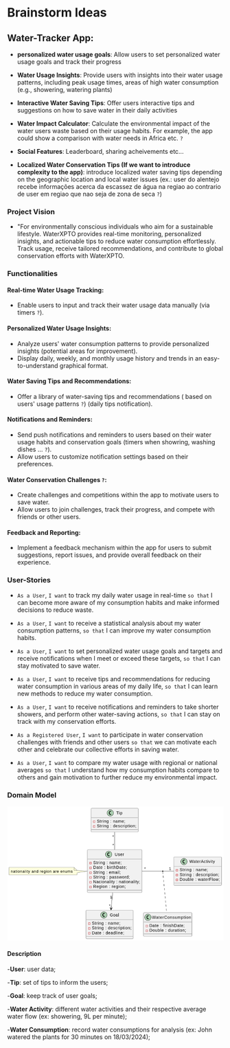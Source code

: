 # Brainstorm Ideas
## Water-Tracker App:
- **personalized water usage goals**: Allow users to set personalized water usage goals and track their progress

- **Water Usage Insights**: Provide users with insights into their water usage patterns, including peak usage times, areas of high water consumption (e.g., showering, watering plants)

- **Interactive Water Saving Tips**: Offer users interactive tips and suggestions on how to save water in their daily activities

- **Water Impact Calculator**: Calculate the environmental impact of the water users waste based on their usage habits. For example, the app could show a comparison with water needs in Africa etc. `?`

- **Social Features**: Leaderboard, sharing acheivements etc...

- **Localized Water Conservation Tips (If we want to introduce complexity to the app)**: introduce localized water saving tips depending on the geographic location and local water issues (ex.: user do alentejo recebe informações acerca da escassez de água na regiao ao contrario de user em regiao que nao seja de zona de seca `?`)

### Project Vision

- "For environmentally conscious individuals who aim for a sustainable lifestyle. WaterXPTO provides real-time monitoring, personalized insights, and actionable tips to reduce water consumption effortlessly. Track usage, receive tailored recommendations, and contribute to global conservation efforts with WaterXPTO.

### Functionalities

#### Real-time Water Usage Tracking:
- Enable users to input and track their water usage data manually (via timers `?`).

#### Personalized Water Usage Insights:
- Analyze users' water consumption patterns to provide personalized insights (potential areas for improvement).
- Display daily, weekly, and monthly usage history and trends in an easy-to-understand graphical format.

#### Water Saving Tips and Recommendations:

- Offer a library of water-saving tips and recommendations ( based on users' usage patterns `?`) (daily tips notification).

#### Notifications and Reminders:

- Send push notifications and reminders to users based on their water usage habits and conservation goals (timers when showring, washing dishes ... `?`).
- Allow users to customize notification settings based on their preferences.

#### Water Conservation Challenges `?`:

- Create challenges and competitions within the app to motivate users to save water.
- Allow users to join challenges, track their progress, and compete with friends or other users.

#### Feedback and Reporting:

- Implement a feedback mechanism within the app for users to submit suggestions, report issues, and provide overall feedback on their experience.

### User-Stories

- `As a User`, `I want` to track my daily water usage in real-time `so that` I can become more aware of my consumption habits and make informed decisions to reduce waste.

- `As a User`, `I want` to receive a statistical analysis about my water consumption patterns, `so that` I can improve my water consumption habits.

- `As a User`, `I want` to set personalized water usage goals and targets and receive notifications when I meet or exceed these targets, `so that` I can stay motivated to save water.

- `As a User`, `I want` to receive tips and recommendations for reducing water consumption in various areas of my daily life, `so that` I can learn new methods to reduce my water consumption.

- `As a User`, `I want` to receive notifications and reminders to take shorter showers, and perform other water-saving actions, `so that` I can stay on track with my conservation efforts.

- `As a Registered User`, `I want` to participate in water conservation challenges with friends and other users `so that` we can motivate each other and celebrate our collective efforts in saving water.

- `As a User`, `I want` to compare my water usage with regional or national averages `so that` I understand how my consumption habits compare to others and gain motivation to further reduce my environmental impact.

### Domain Model

![Domain model](Docs/DomainModel.png)

#### Description
-**User**: user data;

-**Tip**: set of tips to inform the users;

-**Goal**: keep track of user goals;

-**Water Activity**: different water activities and their respective average water flow (ex: showering, 9L per minute);

-**Water Consumption**: record water consumptions for analysis (ex: John watered the plants for 30 minutes on 18/03/2024);

